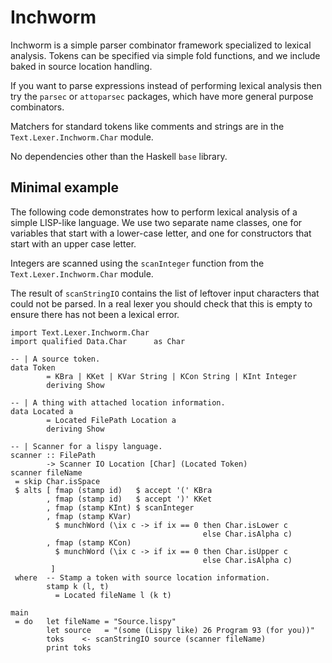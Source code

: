 # Inchworm

Inchworm is a simple parser combinator framework specialized to
lexical analysis.
Tokens can be specified via simple fold functions, 
and we include baked in source location handling.

If you want to parse expressions instead of performing lexical
analysis then try the `parsec` or `attoparsec` packages, which
have more general purpose combinators.

Matchers for standard tokens like comments and strings 
are in the `Text.Lexer.Inchworm.Char` module.

No dependencies other than the Haskell `base` library.

## Minimal example

The following code demonstrates how to perform lexical analysis
of a simple LISP-like language. We use two separate name classes,
one for variables that start with a lower-case letter, 
and one for constructors that start with an upper case letter. 

Integers are scanned using the `scanInteger` function from the 
`Text.Lexer.Inchworm.Char` module.

The result of `scanStringIO` contains the list of leftover input
characters that could not be parsed. In a real lexer you should
check that this is empty to ensure there has not been a lexical
error.


```
import Text.Lexer.Inchworm.Char
import qualified Data.Char      as Char
 
-- | A source token.
data Token 
        = KBra | KKet | KVar String | KCon String | KInt Integer
        deriving Show
 
-- | A thing with attached location information.
data Located a
        = Located FilePath Location a
        deriving Show
 
-- | Scanner for a lispy language.
scanner :: FilePath
        -> Scanner IO Location [Char] (Located Token)
scanner fileName
 = skip Char.isSpace
 $ alts [ fmap (stamp id)   $ accept '(' KBra
        , fmap (stamp id)   $ accept ')' KKet
        , fmap (stamp KInt) $ scanInteger 
        , fmap (stamp KVar)
          $ munchWord (\ix c -> if ix == 0 then Char.isLower c
                                           else Char.isAlpha c) 
        , fmap (stamp KCon) 
          $ munchWord (\ix c -> if ix == 0 then Char.isUpper c
                                           else Char.isAlpha c)
         ]
 where  -- Stamp a token with source location information.
        stamp k (l, t) 
          = Located fileName l (k t)
 
main 
 = do   let fileName = "Source.lispy"
        let source   = "(some (Lispy like) 26 Program 93 (for you))"
        toks    <- scanStringIO source (scanner fileName)
        print toks
```
